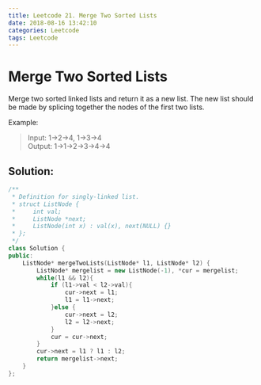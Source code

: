 ```yaml
---
title: Leetcode 21. Merge Two Sorted Lists
date: 2018-08-16 13:42:10
categories: Leetcode
tags: Leetcode
---
```


# Merge Two Sorted Lists
Merge two sorted linked lists and return it as a new list. The new list should be made by splicing together the nodes of the first two lists.

Example:
> Input: 1->2->4, 1->3->4  
> Output: 1->1->2->3->4->4  

<!--more-->
## Solution:

```c++
/**
 * Definition for singly-linked list.
 * struct ListNode {
 *     int val;
 *     ListNode *next;
 *     ListNode(int x) : val(x), next(NULL) {}
 * };
 */
class Solution {
public:
    ListNode* mergeTwoLists(ListNode* l1, ListNode* l2) {
        ListNode* mergelist = new ListNode(-1), *cur = mergelist;
        while(l1 && l2){
            if (l1->val < l2->val){
                cur->next = l1;
                l1 = l1->next;
            }else {
                cur->next = l2;
                l2 = l2->next;
            }
            cur = cur->next;
        }
        cur->next = l1 ? l1 : l2;
        return mergelist->next;
    }
};
```
